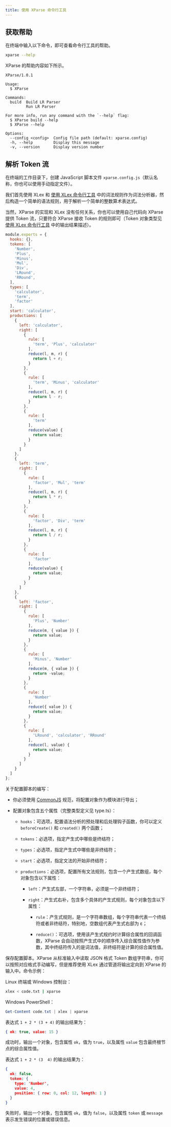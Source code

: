 ```yaml
---
title: 使用 XParse 命令行工具
---
```


## 获取帮助

在终端中输入以下命令，即可查看命令行工具的帮助。

```bash
xparse --help
```

XParse 的帮助内容如下所示。

```text
XParse/1.0.1

Usage:
  $ XParse

Commands:
  build  Build LR Parser
         Run LR Parser

For more info, run any command with the `--help` flag:
  $ XParse build --help
  $ XParse --help

Options:
  --config <config>  Config file path (default: xparse.config)
  -h, --help         Display this message
  -v, --version      Display version number
```

## 解析 Token 流

在终端的工作目录下，创建 JavaScript 脚本文件 `xparse.config.js`（默认名称，你也可以使用手动指定文件）。

我们首先使用 XLex 和 [使用 XLex 命令行工具](/xlex/usage.html#解析代码文本串) 中的词法规则作为词法分析器，然后构造一个简单的语法规则，用于解析一个简单的整数算术表达式。

当然，XParse 的实现和 XLex 没有任何关系，你也可以使用自己代码向 XParse 提供 Token 流，只要符合 XParse 接收 Token 的规则即可（Token 对象类型见 [使用 XLex 命令行工具](/xlex/usage.html#解析代码文本串) 中的输出结果描述）。

```js
module.exports = {
  hooks: {},
  tokens: [
    'Number',
    'Plus',
    'Minus',
    'Mul',
    'Div',
    'LRound',
    'RRound',
  ],
  types: [
    'calculator',
    'term',
    'factor'
  ],
  start: 'calculator',
  productions: [
    {
      left: 'calculator',
      right: [
        {
          rule: [
            'term', 'Plus', 'calculator'
          ],
          reduce(l, m, r) {
            return l + r;
          }
        },
        {
          rule: [
            'term', 'Minus', 'calculator'
          ],
          reduce(l, m, r) {
            return l - r;
          }
        },
        {
          rule: [
            'term'
          ],
          reduce(value) {
            return value;
          }
        }
      ]
    },
    {
      left: 'term',
      right: [
        {
          rule: [
            'factor', 'Mul', 'term'
          ],
          reduce(l, m, r) {
            return l * r;
          }
        },
        {
          rule: [
            'factor', 'Div', 'term'
          ],
          reduce(l, m, r) {
            return l / r;
          }
        },
        {
          rule: [
            'factor'
          ],
          reduce(value) {
            return value;
          }
        }
      ]
    },
    {
      left: 'factor',
      right: [
        {
          rule: [
            'Plus', 'Number'
          ],
          reduce(m, { value }) {
            return value;
          }
        },
        {
          rule: [
            'Minus', 'Number'
          ],
          reduce(m, { value }) {
            return -value;
          }
        },
        {
          rule: [
            'Number'
          ],
          reduce({ value }) {
            return value;
          }
        },
        {
          rule: [
            'LRound', 'calculator', 'RRound'
          ],
          reduce(l, value) {
            return value;
          }
        }
      ]
    }
  ]
};
```

关于配置脚本的编写：

+ 你必须使用 [CommonJS](http://www.commonjs.org/) 规范，将配置对象作为模块进行导出；

+ 配置对象包含五个属性（完整类型定义见 type.ts）：

  + `hooks`：可选项，配置语法分析的预处理和后处理钩子函数，你可以定义 `beforeCreate()` 和 `created()` 两个函数；

  + `tokens`：必选项，指定产生式中哪些是终结符；

  + `types`：必选项，指定产生式中哪些是非终结符；

  + `start`：必选项，指定文法的开始非终结符；

  + `productions`：必选项，配置所有文法规则，包含一个产生式数组，每个对象包含以下属性：

    + `left`：产生式左部，一个字符串，必须是一个非终结符；

    + `right`：产生式右补，包含多个具体的产生式规则，每个对象包含以下属性：

      + `rule`：产生式规则，是一个字符串数组，每个字符串代表一个终结符或者非终结符，特别地，空数组代表产生式右部为 ε；

      + `reduce()`：可选项，使用该产生式规约时计算综合属性的回调函数，XParse 会自动按照产生式中的顺序传入综合属性值作为参数，其中终结符传入的是词法值，非终结符是计算的综合属性值。

保存配置脚本。XParse 从标准输入中读取 JSON 格式 Token 数组字符串，你可以按照对应格式手动编写，但是推荐使用 XLex 通过管道将输出定向到 XParse 的输入中。命令示例：

Linux 终端或 Windows 控制台：

```bash
xlex < code.txt | xparse
```

Windows PowerShell：

```powershell
Get-Content code.txt | xlex | xparse
```

表达式 `1 + 2 * (3 + 4)` 的输出结果为：

```json
{ ok: true, value: 15 }
```

成功时，输出一个对象，包含属性 `ok`，值为 `true`，以及属性 `value` 包含最终根节点的综合属性值。

表达式 `1 + 2 * (3  4)` 的输出结果为：

```json
{
  ok: false,
  token: {
    type: 'Number',
    value: 4,
    position: { row: 0, col: 12, length: 1 }
  }
}
```

失败时，输出一个对象，包含属性 `ok`，值为 `false`，以及属性 `token` 或 `message` 表示发生错误的位置或错误信息。
